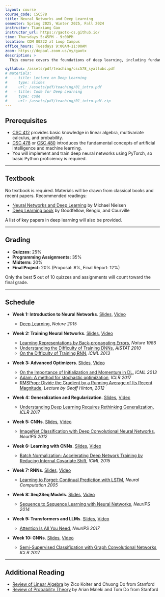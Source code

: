 ```yaml
---
layout: course
course_code: CSC578
title: Neural Networks and Deep Learning
semester: Spring 2025, Winter 2025, Fall 2024
instructor: Tianxiang Gao
instructor_url: https://gaotx-cs.github.io/
time: Thursdays 5:45PM - 9:00PM
location: CDM 00222 at Loop Campus
office_hours: Tuesdays 9:00AM-11:00AM
zoom: https://depaul.zoom.us/my/gaotx
description: >
  This course covers the foundations of deep learning, including fundamental neural network architectures (e.g., multilayer perceptrons) and training methodologies, including advanced optimization techniques (e.g., momentum, RMSprop, Adam). It also addresses generalization and regularization strategies (e.g., overparameterization, the double descent phenomenon, and weight decay). We will explore cutting-edge neural network architectures, including convolutional neural networks (CNNs), recurrent neural networks (RNNs), transformers (e.g., GPT and BERT), and graph neural networks (GNNs). Students will gain hands-on experience by implementing these models and applying them to real-world problems in computer vision, natural language processing, and graph machine learning.

syllabus: /assets/pdf/teaching/csc578_syallubs.pdf
# materials:
#   - title: Lecture on Deep Learning
#     type: slides
#     url: /assets/pdf/teaching/01_intro.pdf
#   - title: Code for Deep Learning
#     type: code
#     url: /assets/pdf/teaching/01_intro.pdf.zip
---
```



## Prerequisites
- [CSC 412](https://www.cdm.depaul.edu/academics/pages/courseinfo.aspx?Subject=CSC&CatalogNbr=412) provides basic knowledge in linear algebra, multivariate calculus, and probability.
- [DSC 478](https://www.cdm.depaul.edu/academics/pages/courseinfo.aspx?CrseId=012551) or [CSC 480](https://www.cdm.depaul.edu/academics/pages/courseinfo.aspx?CrseId=001513) introduces the fundamental concepts of artificial intelligence and machine learning.
- You will implement and train deep neural networks using PyTorch, so basic Python proficiency is required.

---
## Textbook
No textbook is required. Materials will be drawn from classical books and recent papers. Recommended readings:  

- [Neural Networks and Deep Learning](http://neuralnetworksanddeeplearning.com/) by Michael Nielsen  
- [Deep Learning book](https://www.deeplearningbook.org/) by Goodfellow, Bengio, and Courville  

A list of key papers in deep learning will also be provided.

---
## Grading
- **Quizzes:** 25%  
- **Programming Assignments:** 35%  
- **Midterm:** 20%  
- **Final Project:** 20% (Proposal: 8%, Final Report: 12%)  

Only the best **5** out of 10 quizzes and assignments will count toward the final grade.

---
## Schedule

- **Week 1: Introduction to Neural Networks**. [Slides](/assets/pdf/teaching/01_intro.pdf), [Video](#)  
  - [Deep Learning](https://www.nature.com/articles/nature14539), *Nature 2015*  

- **Week 2: Training Neural Networks**. [Slides](/assets/pdf/teaching/02_train.pdf), [Video](#)  
  - [Learning Representations by Back-propagating Errors](https://www.nature.com/articles/323533a0), *Nature 1986*  
  - [Understanding the Difficulty of Training DNNs](https://proceedings.mlr.press/v9/glorot10a/glorot10a.pdf), *AISTAT 2010*  
  - [On the Difficulty of Training RNN](https://proceedings.mlr.press/v28/pascanu13.html), *ICML 2013*  

- **Week 3: Advanced Optimizers**. [Slides](/assets/pdf/teaching/03_opt.pdf), [Video](#)  
  - [On the Importance of Initialization and Momentum in DL](https://proceedings.mlr.press/v28/sutskever13.html), *ICML 2013*  
  <!-- - [Adaptive Subgradient Methods for Online Learning and Stochastic Optimization](https://www.jmlr.org/papers/volume12/duchi11a/duchi11a.pdf), *JMLR 2011* -->
  - [Adam: A method for stochastic optimization](https://arxiv.org/abs/1412.6980), *ICLR 2017*
  - [RMSProp: Divide the Gradient by a Running Average of Its Recent Magnitude](https://www.cs.toronto.edu/~tijmen/csc321/slides/lecture_slides_lec6.pdf), *Lecture by Geoff Hinton, 2012*  

- **Week 4: Generalization and Regularization**. [Slides](/assets/pdf/teaching/04_Gen.pdf), [Video](#)  
  - [Understanding Deep Learning Requires Rethinking Generalization](https://arxiv.org/abs/1611.03530), *ICLR 2017*  

- **Week 5: CNNs**. [Slides](/assets/pdf/teaching/05_cnn.pdf), [Video](#)  
  - [ImageNet Classification with Deep Convolutional Neural Networks](https://dl.acm.org/doi/10.1145/3065386), *NeurIPS 2012*  

- **Week 6: Learning with CNNs**. [Slides](/assets/pdf/teaching/06_cv.pdf), [Video](#)  
  - [Batch Normalization: Accelerating Deep Network Training by Reducing Internal Covariate Shift](https://arxiv.org/abs/1502.03167), *ICML 2015*  

- **Week 7: RNNs**. [Slides](/assets/pdf/teaching/07_rnn.pdf), [Video](#)  
  - [Learning to Forget: Continual Prediction with LSTM](https://www.sciencedirect.com/science/article/abs/pii/S0893608005001206), *Neural Computation 2005*  

- **Week 8: Seq2Seq Models**. [Slides](/assets/pdf/teaching/08_seq2seq.pdf), [Video](#)  
  - [Sequence to Sequence Learning with Neural Networks](https://arxiv.org/abs/1409.3215), *NeurIPS 2014*  

- **Week 9: Transformers and LLMs**. [Slides](/assets/pdf/teaching/09_llm.pdf), [Video](#)  
  - [Attention Is All You Need](https://arxiv.org/abs/1706.03762), *NeurIPS 2017*  

- **Week 10: GNNs**. [Slides](/assets/pdf/teaching/10_gnn.pdf), [Video](#)  
  - [Semi-Supervised Classification with Graph Convolutional Networks](https://arxiv.org/abs/1609.02907), *ICLR 2017*  

---
## Additional Reading
- [Review of Linear Algebra](/assets/pdf/teaching/cs229-linalg.pdf) by Zico Kolter and Chuong Do from Stanford
- [Review of Probability Theory](/assets/pdf/teaching/cs229-prob.pdf) by Arian Maleki and Tom Do from Stanford 


